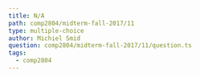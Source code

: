 ```yaml
---
title: N/A
path: comp2804/midterm-fall-2017/11
type: multiple-choice
author: Michiel Smid
question: comp2804/midterm-fall-2017/11/question.ts
tags:
  - comp2804
---
```

